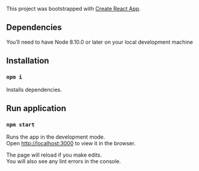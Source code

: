This project was bootstrapped with [Create React App](https://github.com/facebook/create-react-app).

## Dependencies

You’ll need to have Node 8.10.0 or later on your local development machine

## Installation
### `npm i`
Installs dependencies.

## Run application
### `npm start`

Runs the app in the development mode.<br>
Open [http://localhost:3000](http://localhost:3000) to view it in the browser.

The page will reload if you make edits.<br>
You will also see any lint errors in the console.

